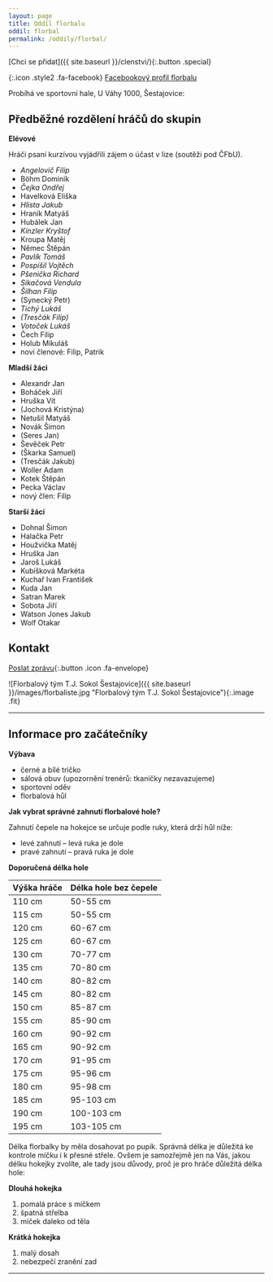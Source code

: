 ```yaml
---
layout: page
title: Oddíl florbalu
oddil: florbal
permalink: /oddily/florbal/
---
```


[Chci se přidat]({{ site.baseurl }}/clenstvi/){:.button .special}


[](https://www.facebook.com/sestajoviceflorbal/){:.icon .style2 .fa-facebook}
[Facebookový profil florbalu](https://www.facebook.com/sestajoviceflorbal/)

Probíhá ve sportovní hale, U Váhy 1000, Šestajovice:

## Předběžné rozdělení hráčů do skupin

**Elévové**

Hráči psaní kurzívou vyjádřili zájem o účast v lize (soutěži pod ČFbU).

* _Angelovič Filip_
* Böhm Dominik
* _Čejka Ondřej_
* Havelková Eliška
* _Hlista Jakub_
* Hraník Matyáš
* Hubálek Jan
* _Kinzler Kryštof_
* Kroupa Matěj
* Němec Štěpán
* _Pavlík Tomáš_
* _Pospíšil Vojtěch_
* _Pšenička Richard_
* _Sikačová Vendula_
* _Šilhan Filip_
* (Synecký Petr)
* _Tichý Lukáš_
* _(Tresčák Filip)_
* _Votoček Lukáš_
* Čech Filip
* Holub Mikuláš
* noví členové: Filip, Patrik

**Mladší žáci**

* Alexandr Jan
* Boháček Jiří
* Hruška Vít
* (Jochová Kristýna)
* Netušil Matyáš
* Novák Šimon
* (Seres Jan)
* Ševěček Petr
* (Škarka Samuel)
* (Tresčák Jakub)
* Woller Adam
* Kotek Štěpán
* Pecka Václav
* nový člen: Filip

**Starší žáci**

* Dohnal Šimon
* Halačka Petr
* Houžvička Matěj
* Hruška Jan
* Jaroš Lukáš
* Kubíšková Markéta
* Kuchař Ivan František
* Kuda Jan
* Satran Marek
* Sobota Jiří
* Watson Jones Jakub
* Wolf Otakar



## Kontakt

[Poslat zprávu](#f){:.button .icon .fa-envelope}

![Florbalový tým T.J. Sokol Šestajovice]({{ site.baseurl }}/images/florbaliste.jpg "Florbalový tým T.J. Sokol Šestajovice"){:.image .fit}

----

## Informace pro začátečníky

**Výbava**

* černé a bílé tričko
* sálová obuv (upozornění trenérů: tkaničky nezavazujeme)
* sportovní oděv
* florbalová hůl

**Jak vybrat správné zahnutí florbalové hole?**

Zahnutí čepele na hokejce se určuje podle ruky, která drží hůl níže:

- levé zahnutí – levá ruka je dole
- pravé zahnutí – pravá ruka je dole

**Doporučená délka hole**

| Výška hráče | Délka hole bez čepele |
|-------------|-----------------------|
| 110 cm      | 50-55 cm              |
| 115 cm      | 50-55 cm              |
| 120 cm      | 60-67 cm              |
| 125 cm      | 60-67 cm              |
| 130 cm      | 70-77 cm              |
| 135 cm      | 70-80 cm              |
| 140 cm      | 80-82 cm              |
| 145 cm      | 80-82 cm              |
| 150 cm      | 85-87 cm              |
| 155 cm      | 85-90 cm              |
| 160 cm      | 90-92 cm              |
| 165 cm      | 90-92 cm              |
| 170 cm      | 91-95 cm              |
| 175 cm      | 95-96 cm              |
| 180 cm      | 95-98 cm              |
| 185 cm      | 95-103 cm             |
| 190 cm      | 100-103 cm            |
| 195 cm      | 103-105 cm            |

Délka florbalky by měla dosahovat po pupík. Správná délka je důležitá ke kontrole míčku i k přesné střele. Ovšem je samozřejmě jen na Vás, jakou délku hokejky zvolíte, ale tady jsou důvody, proč je pro hráče důležitá délka hole:

**Dlouhá hokejka**

1. pomalá práce s míčkem
2. špatná střelba
3. míček daleko od těla

**Krátká hokejka**

1. malý dosah
2. nebezpečí zranění zad

---
